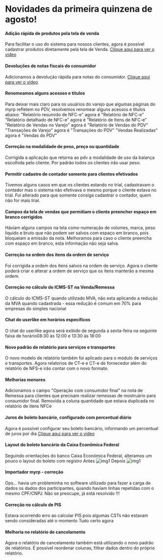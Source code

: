 # Novidades da primeira quinzena de agosto!

#### Adição rápida de produtos pela tela de venda
Para facilitar o uso do sistema para nossos clientes, agora é possível cadastrar produtos diretamente pela tela de Venda.
[Clique aqui para ver o vídeo](http://recordit.co/UodINI0PBK)

#### Devoluções de notas fiscais do consumidor
Adicionamos a devolução rápida para notas do consumidor.
[Clique aqui para ver o vídeo](http://recordit.co/wr5WWzi2yj)

#### Renomeamos alguns acessos e títulos
Para deixar mais claro para os usuários do varejo que algumas páginas do myrp refletem no PDV, resolvemos renomear alguns acessos e títulos abaixo:
"Relatório resumido de NFC-e" agora é "Relatório de NFC-e"
"Relatório detalhado de NFC-e" agora é "Relatório de Itens de NFC-e"
"Relatório de Vendas no Varejo" agora é "Relatório de Vendas do PDV"
"Transações de Varejo" agora é "Transações do PDV"
"Vendas Realizadas" agora é "Vendas do PDV"

#### Correção na modalidade de peso, preço ou quantidade
Corrigida a aplicação que retorna ao pdv a modalidade de uso da balança escolhida pelo cliente. Por padrão todos os clientes irão usar peso.

#### Permitir cadastro de contador somente para clientes efetivados
Tivemos alguns casos em que os clientes estando no trial, cadastravam o contador mas o sistema não efetivava o mesmo porque o cliente estava no trial. Foi alterado para que somente consiga cadastrar o contador, quem não for mais trial.

#### Campos da tela de vendas que permitiam o cliente preencher espaço em branco corrigidos
Háviam alguns campos na tela como numeração de volumes, marca, peso liquido e bruto que não podem ser salvos com espaço em branco, pois bloqueiam a emissão da nota. Melhoramos para caso o cliente preencha com espaço em branco, esta informação não seja salva.

#### Correção na ordem dos itens da ordem de serviço
Foi corrigida a ordem dos itens salvos na ordem de serviço. Agora o cliente poderá criar e alterar a ordem de serviço que os itens manterão a mesma ordem.

#### Correção no cálculo do ICMS-ST na Venda/Remessa
O cálculo do ICMS-ST quando utilizado MVA, não esta aplicando a redução da MVA quando cadastrada - essa redução é comum em 70% para empresas do simples nacional

#### Chat do userlike em horários específicos
O chat do userlike agora será exibido de segunda a sexta-feira na seguinte faixa de horário08:30 às 12:00 e 13:30 às 18:00

#### Novo padrão de relatório para serviços e transportes
O novo modelo de relatório também foi aplicado para o módulo de serviços e transportes. Agora relatorios de CT-e e CT-e de fornecedor além do relatório de NFS-e irão contar com o novo formato.

#### Melhorias menores
Adicionamos o campo "Operação com consumidor final" na nota de Remessa para clientes que precisam realizar remessas de mostruário para consumidor final.
Removida a coluna quantidade que estava duplicada no relatório de itens NFCe

#### Juros de boleto bancário, configurado com percentual diário
Agora é possível configurar seu boleto bancário, informando um percentual de juros por dia
[Clique aqui para ver o vídeo](http://recordit.co/IB9D1NGzc1)

#### Layout do boleto bancário da Caixa Econômica Federal
Seguindo orientações do banco Caixa Econômica Federal, alteramos um pouco o layout do boleto com registro
    Antes
	![img1](https://image.prntscr.com/image/tr91CpUvQJCoGE85JWO68Q.png)
	Depois
	![img1](https://image.prntscr.com/image/mBpeXpmyTly4HO71kFO9Sw.png)

#### Importador myrp - correção
Ops... havia um probleminha no software utilizado para fazer a carga de dados os dados dos participantes, quando haviam linhas repetidas com o mesmo CPF/CNPJ.
Não se preocupe, já está resolvido !!!

#### Correção no cálculo de PIS
Estava ocorrendo erro ao calcular PIS pois algumas CSTs não estavam sendo consideradas até o momento
Tudo certo agora

#### Melhoria no relatório de cancelamento
Agora o relatório de cancelamento também está utilizando o novo padrão de relatórios. É possível reordenar colunas, filtrar dados dentro do próprio relatório.
